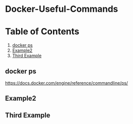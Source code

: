 # Docker-Useful-Commands


# Table of Contents
1. [docker ps](#docker)
2. [Example2](#example2)
3. [Third Example](#third-example)

## docker ps
https://docs.docker.com/engine/reference/commandline/ps/
## Example2
## Third Example

